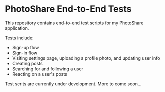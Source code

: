 # PhotoShare End-to-End Tests

This repository contains end-to-end test scripts for my PhotoShare application.

Tests include:

- Sign-up flow
- Sign-in flow
- Visiting settings page, uploading a profile photo, and updating user info
- Creating posts
- Searching for and following a user
- Reacting on a user's posts

Test scrits are currently under development. More to come soon...
